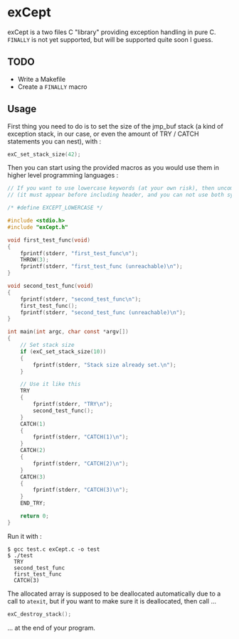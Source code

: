 # exCept

exCept is a two files C "library" providing exception handling in pure C. `FINALLY` is not yet supported, but will be supported quite soon I guess.

## TODO

- Write a Makefile
- Create a `FINALLY` macro

## Usage

First thing you need to do is to set the size of the jmp_buf stack (a kind of exception stack, in our case, or even the amount of TRY / CATCH statements you can nest), with :

```c
exC_set_stack_size(42);
```

Then you can start using the provided macros as you would use them in higher level programming languages :

```c
// If you want to use lowercase keywords (at your own risk), then uncomment the following line
// (it must appear before including header, and you can not use both syntaxes)

/* #define EXCEPT_LOWERCASE */

#include <stdio.h>
#include "exCept.h"

void first_test_func(void)
{
    fprintf(stderr, "first_test_func\n");
    THROW(3);
    fprintf(stderr, "first_test_func (unreachable)\n");
}

void second_test_func(void)
{
    fprintf(stderr, "second_test_func\n");
    first_test_func();
    fprintf(stderr, "second_test_func (unreachable)\n");
}

int main(int argc, char const *argv[])
{
    // Set stack size
    if (exC_set_stack_size(10))
    {
        fprintf(stderr, "Stack size already set.\n");
    }

    // Use it like this
    TRY 
    {
        fprintf(stderr, "TRY\n");
        second_test_func();
    }
    CATCH(1)
    {
        fprintf(stderr, "CATCH(1)\n");
    }
    CATCH(2)
    {
        fprintf(stderr, "CATCH(2)\n");
    }
    CATCH(3)
    {
        fprintf(stderr, "CATCH(3)\n");
    }
    END_TRY;

    return 0;
}
```

Run it with :

```shell
$ gcc test.c exCept.c -o test
$ ./test
  TRY
  second_test_func
  first_test_func
  CATCH(3)
```

The allocated array is supposed to be deallocated automatically due to a call to `atexit`, but if you want to make sure it is deallocated, then call ...

```c
exC_destroy_stack();
```

... at the end of your program.
